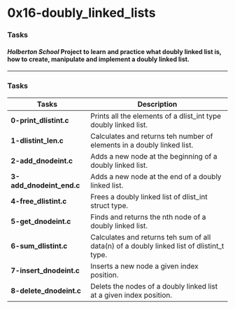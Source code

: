 # 0x16-doubly_linked_lists
### Tasks
#### *Holberton School* Project to learn and practice what doubly linked list is, how to create, manipulate and implement a doubly linked list.
-------------
### Tasks
| Tasks | Description|
| --------| ----------|
|**0-print_dlistint.c**| Prints all the elements of a dlist_int type doubly linked list.|
|**1-dlistint_len.c**| Calculates and returns teh number of elements in a doubly linked list.|
|**2-add_dnodeint.c**| Adds a new node at the beginning of a doubly linked list.|
|**3-add_dnodeint_end.c**| Adds a new node at the end of a doubly linked list.|
|**4-free_dlistint.c**| Frees a doubly linked list of dlist_int struct type.|
|**5-get_dnodeint.c**| Finds and returns the nth node of a doubly linked list.|
|**6-sum_dlistint.c**| Calculates and returns teh sum of all data(n) of a doubly linked list of dlistint_t type.|
|**7-insert_dnodeint.c**| Inserts a new node a given index position.|
|**8-delete_dnodeint.c**| Delets the nodes of a doubly linked list at a given index position.|
